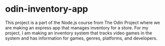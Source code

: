 # odin-inventory-app

This project is a part of the Node.js course from The Odin Project where we are making an express app that manages inventory for a store. For my project, I am making an inventory system that tracks video games in the system and has information for games, genres, platforms, and developers.